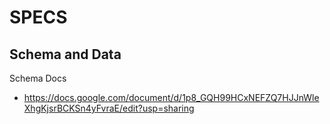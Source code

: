 # SPECS

## Schema and Data

Schema Docs
* https://docs.google.com/document/d/1p8_GQH99HCxNEFZQ7HJJnWleXhgKjsrBCKSn4yFvraE/edit?usp=sharing

